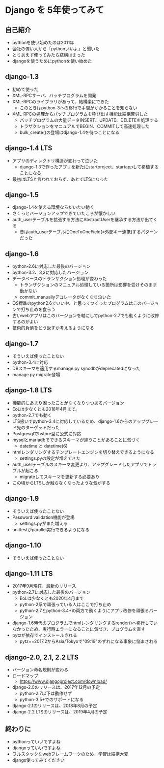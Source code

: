 # Django を 5年使ってみて


## 自己紹介

- pythonを使い始めたのは2011年
- 会社の偉い人から「pythonいいよ」と聞いた
- とりあえず使ってみたら結構はまった
- djangoを使うためにpythonを使い始めた


## django-1.3

- 初めて使った
- XML-RPCサーバ、バッチプログラムを開発
- XML-RPCのライブラリがあって、結構楽にできた
  - このときはpython-3への移行で手間がかかることを知らない
- XML-RPCの処理からバッチプログラムを呼び出す機能は結構苦労した
  - バッチプログラムの大量データINSERT、UPDATE、DELETEを処理する
  - トラザクションをマニュアルでBEGIN、COMMITして高速処理した
  - bulk_create()の登場はdjango-1.4を待つことになる


## django-1.4 LTS

- アプリのディレクトリ構造が変わって泣いた
  - django-1.3で作ったアプリを新たにstartproject、startappして移植することになる
- 最初はLTSと言われておらず、あとでLTSになった


## django-1.5

- django-1.4を使える環境ならだいたい動く
- さくっとバージョンアップできていたころが懐かしい
- auth_userテーブルを拡張する方法にAbstractUserを継承する方法が出てくる
  - 昔はauth_userテーブルにOneToOneField(=外部キー連携)するパターンだった


## django-1.6

- python-2.6に対応した最後のバージョン
- python-3.2、3,3に対応したバージョン
- データベースのトランザクション処理が変わった
  - トランザクションのマニュアル処理している箇所は影響を受けそのまま動かない
  - commit_manuallyデコレータがなくなり泣いた
- OS標準のpython2.6でいいや、と思ってつくったプログラムはこのバージョンで打ち止めを食らう
- 古いwebアプリはこのバージョンを軸にしてpython-2.7でも動くように改修するのがよい
- 技術的負債をどう返すか考えるようになる


## django-1.7

- そういえば使ったことない
- python-3.4に対応
- DBスキーマを適用するmanage.py syncdbがdeprecatedになった
- manage.py migrate登場


## django-1.8 LTS

- 機能的にあまり困ったことがなくなりつつあるバージョン
- EoLは少なくとも2018年4月まで。
- python-2.7でも動く
- LTS扱いでpython-3.4に対応しているため、django-1.6からのアップグレード先のターゲットだった
- Postgresqlでhstore型に公式に対応
- mysqlとmariadbでできるスキーマが違うことがあることに気づく
  - datetime と datetime(6)
- htmlレンダリングするテンプレートエンジンを切り替えできるようになる
  - settings.pyの設定が増えてきた
- auth_userテーブルのスキーマ変更より、アップグレードしたアプリでトラブルが起こる
  - migrateしてスキーマを更新する必要あり
- この頃からLTSしか触らなくなったような気がする
  

## django-1.9

- そういえば使ったことない
- Password validation機能が登場
  - settings.pyがまた増える
- unittestがparallel実行できるようになる


## django-1.10

- そういえば使ったことない


## django-1.11 LTS

- 2017年9月現在、最新のリリース
- python-2.7に対応した最後のバージョン
  - EoLは少なくとも2020年4月まで
  - python-2系で頑張っている人はここで打ち止め
  - python-2.7とpython-3.4+の両方で動くようにアプリ改修を頑張るバージョン
- django-1.6時代のプログラムでhtmlレンダリングするrender()へ移行していなかったため、実行時エラーになることに気づき、プログラムを直す
- pytzが依存でインストールされる
  - pytz==2017.2からAsia/Tokyoで"09:19"のずれになる事象に悩まされる


## django-2.0, 2.1, 2.2 LTS

- バージョン命名規則が変わる
- ロードマップ
  - https://www.djangoproject.com/download/
- django-2.0のリリースは、2017年12月の予定
  - python-2.7以下は動作せず
  - python-3.5+でのサポートになる
- django-2.1のリリースは、2018年8月の予定
- django-2.2 LTSのリリースは、2019年4月の予定


## 終わりに

- pythonっていいですよね
- djangoっていいですよね
- フルスタックなwebフレームワークのため、学習は結構大変
- django使ってみてください
